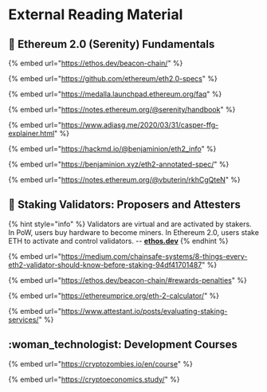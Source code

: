 # External Reading Material

## :dna: Ethereum 2.0 (Serenity) Fundamentals

{% embed url="https://ethos.dev/beacon-chain/" %}

{% embed url="https://github.com/ethereum/eth2.0-specs" %}

{% embed url="https://medalla.launchpad.ethereum.org/faq" %}

{% embed url="https://notes.ethereum.org/@serenity/handbook" %}

{% embed url="https://www.adiasg.me/2020/03/31/casper-ffg-explainer.html" %}

{% embed url="https://hackmd.io/@benjaminion/eth2_info" %}

{% embed url="https://benjaminion.xyz/eth2-annotated-spec/" %}

{% embed url="https://notes.ethereum.org/@vbuterin/rkhCgQteN" %}

## :rocket: Staking Validators:  Proposers and Attesters

{% hint style="info" %}
Validators are virtual and are activated by stakers. In PoW, users buy hardware to become miners. In Ethereum 2.0, users stake ETH to activate and control validators. -- [**ethos.dev**](https://ethos.dev/beacon-chain/)
{% endhint %}

{% embed url="https://medium.com/chainsafe-systems/8-things-every-eth2-validator-should-know-before-staking-94df41701487" %}

{% embed url="https://ethos.dev/beacon-chain/#rewards-penalties" %}

{% embed url="https://ethereumprice.org/eth-2-calculator/" %}

{% embed url="https://www.attestant.io/posts/evaluating-staking-services/" %}

## :woman\_technologist: Development Courses

{% embed url="https://cryptozombies.io/en/course" %}

{% embed url="https://cryptoeconomics.study/" %}
